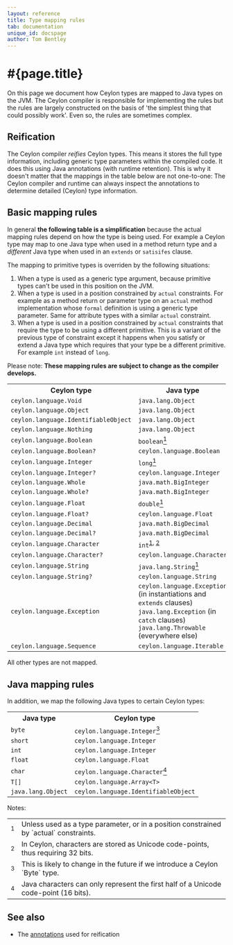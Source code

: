 ```yaml
---
layout: reference
title: Type mapping rules
tab: documentation
unique_id: docspage
author: Tom Bentley
---
```


# #{page.title}

On this page we document how Ceylon types are mapped to Java types 
on the JVM. The Ceylon 
compiler is responsible for implementing the rules but the rules are
largely constructed on the basis of 'the simplest thing that could possibly 
work'. Even so, the rules are sometimes complex.

## Reification

The Ceylon compiler *reifies* Ceylon types. This means it stores 
the full type information, including generic type parameters within the 
compiled code. It does this using Java annotations 
(with runtime retention). This is why it doesn't matter that the 
mappings in the table below are not one-to-one: The Ceylon compiler and runtime 
can always inspect the annotations to determine detailed (Ceylon) type 
information.

## Basic mapping rules

In general **the following table is a simplification** because the actual 
mapping rules depend on how the type is being used. For example a 
Ceylon type may map to one Java type when used in a method return type 
and a *different* Java type when used in an `extends` or `satisifes` clause. 

The mapping to primitive types is overriden by the following situations:

1. When a type is used as a generic type argument, because primitive types can't
   be used in this position on the JVM.
1. When a type is used in a position constrained by `actual` constraints. For example
   as a method return or parameter type on an `actual` method implementation whose
   `formal` definition is using a generic type parameter. Same for attribute types
   with a similar `actual` constraint. 
1. When a type is used in a position constrained by `actual` constraints that require
   the type to be using a different primitive. This is a variant of the previous
   type of constraint except it happens when you satisfy or extend a Java type
   which requires that your type be a different primitive. For example `int` instead
   of `long`.

Please note: **These mapping rules are subject to change as the compiler develops.**

<table>
  <tbody>
    <tr>
      <th>Ceylon type</th>
      <th>Java type</th>
    </tr>
    <tr>
      <td><code>ceylon.language.Void</code></td>
      <td><code>java.lang.Object</code></td>
    </tr>
    <tr>
      <td><code>ceylon.language.Object</code></td>
      <td><code>java.lang.Object</code></td>
    </tr>
    <tr>
      <td><code>ceylon.language.IdentifiableObject</code></td>
      <td><code>java.lang.Object</code></td>
    </tr>
    <tr>
      <td><code>ceylon.language.Nothing</code></td>
      <td><code>java.lang.Object</code></td>
    </tr>
    <tr>
      <td><code>ceylon.language.Boolean</code></td>
      <td><code>boolean</code><a href="#note1"><sup>1</sup></a></td>
    </tr>
    <tr>
      <td><code>ceylon.language.Boolean?</code></td>
      <td><code>ceylon.language.Boolean</code></td>
    </tr>
    <tr>
      <td><code>ceylon.language.Integer</code></td>
      <td><code>long</code><a href="#note1"><sup>1</sup></a></td>
    </tr>
    <tr>
      <td><code>ceylon.language.Integer?</code></td>
      <td><code>ceylon.language.Integer</code></td>
    </tr>
    <tr>
      <td><code>ceylon.language.Whole</code></td>
      <td><code>java.math.BigInteger</code><!-- m3 --></td>
    </tr>
    <tr>
      <td><code>ceylon.language.Whole?</code></td>
      <td><code>java.math.BigInteger</code><!-- m3 --></td>
    </tr>
    <tr>
      <td><code>ceylon.language.Float</code></td>
      <td><code>double</code><a href="#note1"><sup>1</sup></a></td>
    </tr>
    <tr>
      <td><code>ceylon.language.Float?</code></td>
      <td><code>ceylon.language.Float</code></td>
    </tr>
    <tr>
      <td><code>ceylon.language.Decimal</code></td>
      <td><code>java.math.BigDecimal</code><!-- m3 --></td>
    </tr>
    <tr>
      <td><code>ceylon.language.Decimal?</code></td>
      <td><code>java.math.BigDecimal</code><!-- m3 --></td>
    </tr>
    <tr>
      <td><code>ceylon.language.Character</code></td>
      <td><code>int</code><sup><a href="#note1">1</a>, <a href="#note2">2</a></sup></td>
    </tr>
    <tr>
      <td><code>ceylon.language.Character?</code></td>
      <td><code>ceylon.language.Character</code></td>
    </tr>
    <tr>
      <td><code>ceylon.language.String</code></td>
      <td><code>java.lang.String</code><a href="#note1"><sup>1</sup></a></td>
    </tr>
    <tr>
      <td><code>ceylon.language.String?</code></td>
      <td><code>ceylon.language.String</code></td>
    </tr>
    <tr>
      <td><code>ceylon.language.Exception</code></td>
      <td><code>ceylon.language.Exception</code> (in instantiations and <code>extends</code> clauses)<br/>
      <code>java.lang.Exception</code> (in <code>catch</code> clauses)<br/>
      <code>java.lang.Throwable</code> (everywhere else)</td>
    </tr>
    <tr>
      <td><code>ceylon.language.Sequence</code></td>
      <td><code>ceylon.language.Iterable</code></td>
    </tr>
  </tbody>
</table>

All other types are not mapped.

## Java mapping rules

In addition, we map the following Java types to certain Ceylon types:

<table>
  <tbody>
    <tr>
      <th>Java type</th>
      <th>Ceylon type</th>
    </tr>
    <tr>
      <td><code>byte</code></td>
      <td><code>ceylon.language.Integer</code><a href="#note3"><sup>3</sup></a></td>
    </tr>
    <tr>
      <td><code>short</code></td>
      <td><code>ceylon.language.Integer</code></td>
    </tr>
    <tr>
      <td><code>int</code></td>
      <td><code>ceylon.language.Integer</code></td>
    </tr>
    <tr>
      <td><code>float</code></td>
      <td><code>ceylon.language.Float</code></td>
    </tr>
    <tr>
      <td><code>char</code></td>
      <td><code>ceylon.language.Character</code><a href="#note4"><sup>4</sup></a></td>
    </tr>
    <tr>
      <td><code>T[]</code></td>
      <td><code>ceylon.language.Array&lt;T&gt;</code></td>
    </tr>
    <tr>
      <td><code>java.lang.Object</code></td>
      <td><code>ceylon.language.IdentifiableObject</code></td>
    </tr>
  </tbody>
</table>

Notes:
<table>
  <tbody>
    <tr>
      <td><a name="note1"><sup>1</sup></a></td>
      <td>Unless used as a type parameter, or in a position constrained by `actual` constraints.</td>
    </tr>
    <tr>
      <td><a name="note2"><sup>2</sup></a></td>
      <td>In Ceylon, characters are stored as Unicode code-points, thus requiring 32 bits.</td>
    </tr>
    <tr>
      <td><a name="note3"><sup>3</sup></a></td>
      <td>This is likely to change in the future if we introduce a Ceylon `Byte` type.</td>
    </tr>
    <tr>
      <td><a name="note4"><sup>4</sup></a></td>
      <td>Java characters can only represent the first half of a Unicode code-point (16 bits).</td>
    </tr>
  </tbody>
</table>

## See also

* The [annotations](../annotations) used for reification

